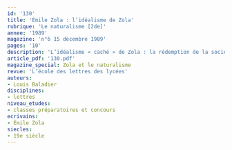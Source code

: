 ```yaml
---
id: '130'
title: 'Émile Zola : l’idéalisme de Zola'
rubrique: 'Le naturalisme [2de]'
annee: '1989'
magazine: 'n°6 15 décembre 1989'
pages: '10'
description: 'L’idéalisme « caché » de Zola : la rédemption de la société…'
article_pdf: '130.pdf'
magazine_special: Zola et le naturalisme
revue: 'L’école des lettres des lycées'
auteurs:
- Louis Baladier
disciplines:
- lettres
niveau_etudes:
- classes préparatoires et concours
ecrivains:
- Émile Zola
siecles:
- 19e siècle
---
```

